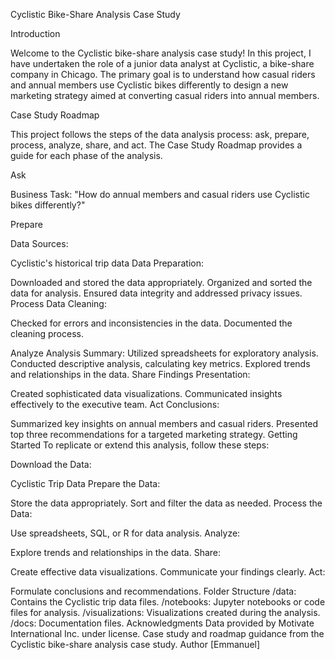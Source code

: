 Cyclistic Bike-Share Analysis Case Study

Introduction


Welcome to the Cyclistic bike-share analysis case study! In this project, I have undertaken the role of a junior data analyst at Cyclistic, a bike-share company in Chicago. The primary goal is to understand how casual riders and annual members use Cyclistic bikes differently to design a new marketing strategy aimed at converting casual riders into annual members.

Case Study Roadmap

This project follows the steps of the data analysis process: ask, prepare, process, analyze, share, and act. The Case Study Roadmap provides a guide for each phase of the analysis.

Ask

Business Task:
"How do annual members and casual riders use Cyclistic bikes differently?"

Prepare

Data Sources:

Cyclistic's historical trip data
Data Preparation:

Downloaded and stored the data appropriately.
Organized and sorted the data for analysis.
Ensured data integrity and addressed privacy issues.
Process
Data Cleaning:

Checked for errors and inconsistencies in the data.
Documented the cleaning process.

Analyze
Analysis Summary:
Utilized spreadsheets for exploratory analysis.
Conducted descriptive analysis, calculating key metrics.
Explored trends and relationships in the data.
Share
Findings Presentation:

Created sophisticated data visualizations.
Communicated insights effectively to the executive team.
Act
Conclusions:

Summarized key insights on annual members and casual riders.
Presented top three recommendations for a targeted marketing strategy.
Getting Started
To replicate or extend this analysis, follow these steps:

Download the Data:

Cyclistic Trip Data
Prepare the Data:

Store the data appropriately.
Sort and filter the data as needed.
Process the Data:

Use spreadsheets, SQL, or R for data analysis.
Analyze:

Explore trends and relationships in the data.
Share:

Create effective data visualizations.
Communicate your findings clearly.
Act:

Formulate conclusions and recommendations.
Folder Structure
/data: Contains the Cyclistic trip data files.
/notebooks: Jupyter notebooks or code files for analysis.
/visualizations: Visualizations created during the analysis.
/docs: Documentation files.
Acknowledgments
Data provided by Motivate International Inc. under license.
Case study and roadmap guidance from the Cyclistic bike-share analysis case study.
Author
[Emmanuel]
